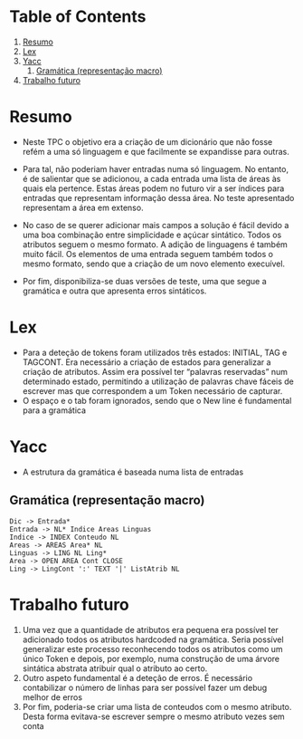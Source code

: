 
# Table of Contents

1.  [Resumo](#orgbfb5647)
2.  [Lex](#org47b93c0)
3.  [Yacc](#org4faa72a)
    1.  [Gramática (representação macro)](#org3322591)
4.  [Trabalho futuro](#orga922e72)



<a id="orgbfb5647"></a>

# Resumo

-   Neste TPC o objetivo era a criação de um dicionário que não fosse refém a uma só linguagem e que facilmente se expandisse para outras.
-   Para tal, não poderiam haver entradas numa só linguagem. No entanto, é de salientar que se adicionou, a cada entrada uma lista de áreas às quais ela pertence. Estas áreas podem no futuro vir a ser índices para entradas que representam informação dessa área. No teste apresentado representam a área em extenso.

-   No caso de se querer adicionar mais campos a solução é fácil devido a uma boa combinação entre simplicidade e açúcar sintático. Todos os atributos seguem o mesmo formato. A adição de linguagens é também muito fácil. Os elementos de uma entrada seguem também todos o mesmo formato, sendo que a criação de um novo elemento execuível.

-   Por fim,  disponibiliza-se duas versões de teste, uma que segue a gramática e outra que apresenta erros sintáticos.


<a id="org47b93c0"></a>

# Lex

-   Para a deteção de tokens foram utilizados três estados: INITIAL, TAG e TAGCONT. Era necessário a criação de estados para generalizar a criação de atributos. Assim era possível ter &ldquo;palavras reservadas&rdquo; num determinado estado, permitindo a utilização de palavras chave fáceis de escrever mas que correspondem a um Token necessário de capturar.
-   O espaço e o tab foram ignorados, sendo que o New line é fundamental para a gramática


<a id="org4faa72a"></a>

# Yacc

-   A estrutura da gramática é baseada numa lista de entradas


<a id="org3322591"></a>

## Gramática (representação macro)

    Dic -> Entrada*
    Entrada -> NL* Indice Areas Linguas
    Indice -> INDEX Conteudo NL
    Areas -> AREAS Area* NL
    Linguas -> LING NL Ling*
    Area -> OPEN AREA Cont CLOSE
    Ling -> LingCont ':' TEXT '|' ListAtrib NL


<a id="orga922e72"></a>

# Trabalho futuro

1.  Uma vez que a quantidade de atributos era pequena era possível ter adicionado todos os atributos hardcoded na gramática. Seria possível generalizar este processo reconhecendo todos os atributos como um único Token e depois, por exemplo, numa construção de uma árvore sintática abstrata atribuir qual o atributo ao certo.
2.  Outro aspeto fundamental é a deteção de erros. É necessário contabilizar o número de linhas para ser possível fazer um debug  melhor de erros
3.  Por fim, poderia-se criar uma lista de conteudos com o mesmo atributo. Desta forma evitava-se escrever sempre o mesmo atributo vezes sem conta

